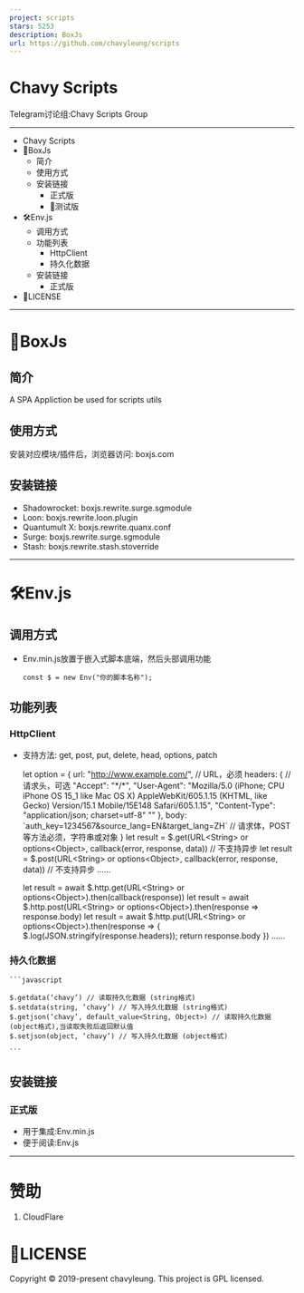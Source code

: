 ```yaml
---
project: scripts
stars: 5253
description: BoxJs
url: https://github.com/chavyleung/scripts
---
```


Chavy Scripts
=============

Telegram讨论组:Chavy Scripts Group

* * *

-   Chavy Scripts
-   🧰BoxJs
    -   简介
    -   使用方式
    -   安装链接
        -   正式版
        -   🧪测试版
-   🛠️Env.js
    -   调用方式
    -   功能列表
        -   HttpClient
        -   持久化数据
    -   安装链接
        -   正式版
-   📃LICENSE

* * *

🧰BoxJs
=======

简介
--

A SPA Appliction be used for scripts utils

使用方式
----

安装对应模块/插件后，浏览器访问: boxjs.com

安装链接
----

-   Shadowrocket: boxjs.rewrite.surge.sgmodule
-   Loon: boxjs.rewrite.loon.plugin
-   Quantumult X: boxjs.rewrite.quanx.conf
-   Surge: boxjs.rewrite.surge.sgmodule
-   Stash: boxjs.rewrite.stash.stoverride

* * *

🛠️Env.js
=========

调用方式
----

-   Env.min.js放置于嵌入式脚本底端，然后头部调用功能
    
    ```
    const $ = new Env("你的脚本名称");
    ```
    

功能列表
----

### HttpClient

-   支持方法: get, post, put, delete, head, options, patch
    
    let option \= {
        url: "http://www.example.com/", // URL，必须
        headers: { // 请求头，可选
            "Accept": "\*/\*",
            "User-Agent": "Mozilla/5.0 (iPhone; CPU iPhone OS 15\_1 like Mac OS X) AppleWebKit/605.1.15 (KHTML, like Gecko) Version/15.1 Mobile/15E148 Safari/605.1.15",
            "Content-Type": "application/json; charset=utf-8"
            ""
        },
        body: \`auth\_key=1234567&source\_lang=EN&target\_lang=ZH\` // 请求体，POST等方法必须，字符串或对象
    }
    let result \= $.get(URL<String\> or options<Object\>, callback(error, response, data)) // 不支持异步
    let result \= $.post(URL<String\> or options<Object\>, callback(error, response, data)) // 不支持异步
    ……
    
    let result \= await $.http.get(URL<String\> or options<Object\>).then(callback(response))
    let result \= await $.http.post(URL<String\> or options<Object\>).then(response \=> response.body)
    let result \= await $.http.put(URL<String\> or options<Object\>).then(response \=> {
        $.log(JSON.stringify(response.headers));
        return response.body
    })
    ……
    

### 持久化数据

````
```javascript

$.getdata(‘chavy’) // 读取持久化数据 (string格式)
$.setdata(string, ‘chavy’) // 写入持久化数据 (string格式)
$.getjson(‘chavy’, default_value<String, Object>) // 读取持久化数据 (object格式),当读取失败后返回默认值
$.setjson(object, ‘chavy’) // 写入持久化数据 (object格式)

```
````

安装链接
----

### 正式版

-   用于集成:Env.min.js
-   便于阅读:Env.js

* * *

赞助
==

1.  CloudFlare

📃LICENSE
=========

Copyright © 2019-present chavyleung. This project is GPL licensed.
